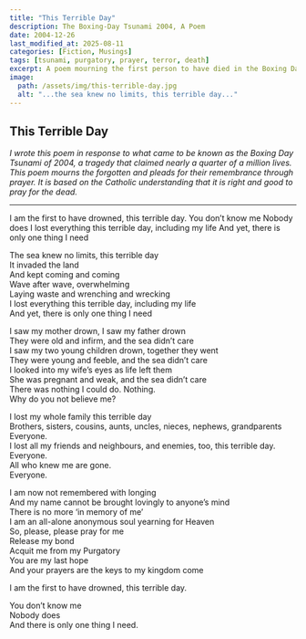 ```yaml
---
title: "This Terrible Day"
description: The Boxing-Day Tsunami 2004, A Poem
date: 2004-12-26
last_modified_at: 2025-08-11
categories: [Fiction, Musings]
tags: [tsunami, purgatory, prayer, terror, death]
excerpt: A poem mourning the first person to have died in the Boxing Day Tsunami 2004, pleading for prayers to release his soul from Purgatory.
image:
  path: /assets/img/this-terrible-day.jpg
  alt: "...the sea knew no limits, this terrible day..."
---
```

## This Terrible Day

*I wrote this poem in response to what came to be known as the Boxing Day Tsunami of 2004, a tragedy that claimed nearly a quarter of a million lives. This poem mourns the forgotten and pleads for their remembrance through prayer. It is based on the Catholic understanding that it is right and good to pray for the dead.*

<hr>  
I am the first to have drowned, this terrible day.  
You don’t know me  
Nobody does  
I lost everything this terrible day, including my life  
And yet, there is only one thing I need

The sea knew no limits, this terrible day  
It invaded the land  
And kept coming and coming  
Wave after wave, overwhelming  
Laying waste and wrenching and wrecking  
I lost everything this terrible day, including my life  
And yet, there is only one thing I need

I saw my mother drown, I saw my father drown  
They were old and infirm, and the sea didn’t care  
I saw my two young children drown, together they went  
They were young and feeble, and the sea didn’t care  
I looked into my wife’s eyes as life left them  
She was pregnant and weak, and the sea didn’t care  
There was nothing I could do. Nothing.  
Why do you not believe me?

I lost my whole family this terrible day  
Brothers, sisters, cousins, aunts, uncles, nieces, nephews, grandparents
Everyone.  
I lost all my friends and neighbours, and enemies, too, this terrible day.
Everyone.  
All who knew me are gone.  
Everyone.

I am now not remembered with longing  
And my name cannot be brought lovingly to anyone’s mind  
There is no more ‘in memory of me’  
I am an all-alone anonymous soul yearning for Heaven  
So, please, please pray for me  
Release my bond  
Acquit me from my Purgatory  
You are my last hope  
And your prayers are the keys to my kingdom come

I am the first to have drowned, this terrible day.

You don’t know me  
Nobody does  
And there is only one thing I need.
